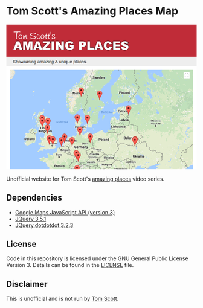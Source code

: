 # Tom Scott's Amazing Places Map
![Screenshot](screenshot-2017-08-03.png)

Unofficial website for Tom Scott's [amazing places](https://www.youtube.com/playlist?list=PL96C35uN7xGK_y459BdHCtGeftqs5_nff) video series.

## Dependencies
- [Google Maps JavaScript API (version 3)](https://developers.google.com/maps/documentation/javascript/)
- [JQuery 3.5.1](https://jquery.com/)
- [JQuery.dotdotdot 3.2.3](https://github.com/FrDH/jQuery.dotdotdot)

## License

Code in this repository is licensed under the GNU General Public License Version 3. Details can be found in the [LICENSE](LICENSE) file. 

## Disclaimer

This is unofficial and is not run by [Tom Scott](https://www.tomscott.com/).
